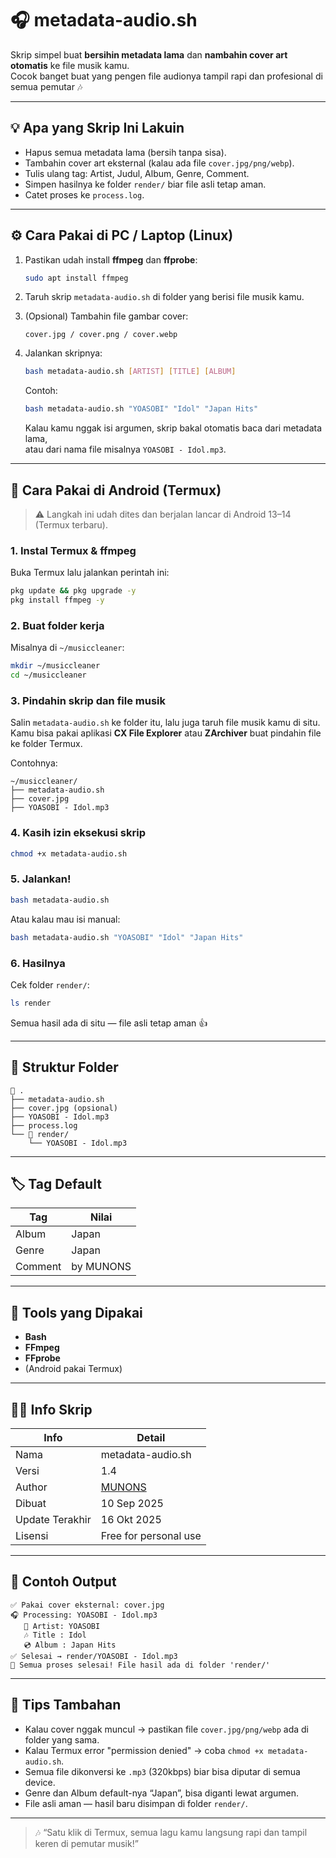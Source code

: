 # 🎧 metadata-audio.sh

Skrip simpel buat **bersihin metadata lama** dan **nambahin cover art otomatis** ke file musik kamu.  
Cocok banget buat yang pengen file audionya tampil rapi dan profesional di semua pemutar 🎶

---

## 💡 Apa yang Skrip Ini Lakuin

- Hapus semua metadata lama (bersih tanpa sisa).
- Tambahin cover art eksternal (kalau ada file `cover.jpg/png/webp`).
- Tulis ulang tag: Artist, Judul, Album, Genre, Comment.
- Simpen hasilnya ke folder `render/` biar file asli tetap aman.
- Catet proses ke `process.log`.

---

## ⚙️ Cara Pakai di **PC / Laptop (Linux)**

1. Pastikan udah install **ffmpeg** dan **ffprobe**:
   ```bash
   sudo apt install ffmpeg
   ```

2. Taruh skrip `metadata-audio.sh` di folder yang berisi file musik kamu.

3. (Opsional) Tambahin file gambar cover:
   ```
   cover.jpg / cover.png / cover.webp
   ```

4. Jalankan skripnya:
   ```bash
   bash metadata-audio.sh [ARTIST] [TITLE] [ALBUM]
   ```

   Contoh:
   ```bash
   bash metadata-audio.sh "YOASOBI" "Idol" "Japan Hits"
   ```

   Kalau kamu nggak isi argumen, skrip bakal otomatis baca dari metadata lama,  
   atau dari nama file misalnya `YOASOBI - Idol.mp3`.

---

## 📱 Cara Pakai di **Android (Termux)**

> ⚠️ Langkah ini udah dites dan berjalan lancar di Android 13–14 (Termux terbaru).

### 1. Instal Termux & ffmpeg
Buka Termux lalu jalankan perintah ini:
```bash
pkg update && pkg upgrade -y
pkg install ffmpeg -y
```

### 2. Buat folder kerja
Misalnya di `~/musiccleaner`:
```bash
mkdir ~/musiccleaner
cd ~/musiccleaner
```

### 3. Pindahin skrip dan file musik
Salin `metadata-audio.sh` ke folder itu, lalu juga taruh file musik kamu di situ.
Kamu bisa pakai aplikasi **CX File Explorer** atau **ZArchiver** buat pindahin file ke folder Termux.

Contohnya:
```
~/musiccleaner/
├── metadata-audio.sh
├── cover.jpg
├── YOASOBI - Idol.mp3
```

### 4. Kasih izin eksekusi skrip
```bash
chmod +x metadata-audio.sh
```

### 5. Jalankan!
```bash
bash metadata-audio.sh
```
Atau kalau mau isi manual:
```bash
bash metadata-audio.sh "YOASOBI" "Idol" "Japan Hits"
```

### 6. Hasilnya
Cek folder `render/`:
```bash
ls render
```
Semua hasil ada di situ — file asli tetap aman 👍

---

## 📂 Struktur Folder

```
📁 .
├── metadata-audio.sh
├── cover.jpg (opsional)
├── YOASOBI - Idol.mp3
├── process.log
└── 📁 render/
    └── YOASOBI - Idol.mp3
```

---

## 🏷️ Tag Default

| Tag | Nilai |
|------|--------|
| Album | Japan |
| Genre | Japan |
| Comment | by MUNONS |

---

## 🧰 Tools yang Dipakai

- **Bash**
- **FFmpeg**
- **FFprobe**
- (Android pakai Termux)

---

## 🧑‍💻 Info Skrip

| Info | Detail |
|------|--------|
| Nama | metadata-audio.sh |
| Versi | 1.4 |
| Author | [MUNONS](https://github.com/munons) |
| Dibuat | 10 Sep 2025 |
| Update Terakhir | 16 Okt 2025 |
| Lisensi | Free for personal use |

---

## 🧾 Contoh Output

```
✅ Pakai cover eksternal: cover.jpg
🎧 Processing: YOASOBI - Idol.mp3
   🎵 Artist: YOASOBI
   🎶 Title : Idol
   💿 Album : Japan Hits
✅ Selesai → render/YOASOBI - Idol.mp3
🎯 Semua proses selesai! File hasil ada di folder 'render/'
```

---

## 🧠 Tips Tambahan

- Kalau cover nggak muncul → pastikan file `cover.jpg/png/webp` ada di folder yang sama.  
- Kalau Termux error "permission denied" → coba `chmod +x metadata-audio.sh`.  
- Semua file dikonversi ke `.mp3` (320kbps) biar bisa diputar di semua device.  
- Genre dan Album default-nya “Japan”, bisa diganti lewat argumen.  
- File asli aman — hasil baru disimpan di folder `render/`.

---

> 🎶 “Satu klik di Termux, semua lagu kamu langsung rapi dan tampil keren di pemutar musik!”
